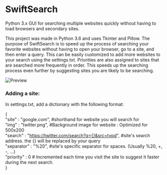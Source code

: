 # SwiftSearch
Python 3.x GUI for searching multiple websites quickly without having to load browsers and secondary sites.

This project was made in Python 3.6 and uses Tkinter and Pillow. The purpose of SwiftSearch is to speed up the process of searching your favorite websites without having to open your browser, go to a site, and then enter a query. This can be easily customized to add more websites to your search using the settings.txt. Priorities are also assigned to sites that are searched more frequently in order. This speeds up the searching process even further by suggesting sites you are likely to be searching.

![Preview](https://thumbs.gfycat.com/KaleidoscopicThickBassethound-size_restricted.gif)



### Adding a site:
In settings.txt, add a dictionary with the following format:  
  
{  
        "site" : "google.com", #shorthand for website you will search for  
        "img" : "twitter.png", #Background image for website : Optimized for 500x200  
        "search" : "https://twitter.com/search?q={}&src=typd", #site's search address. the {} will be replaced by your query  
        "separator" : "%20", #site's specific separator for spaces. (Usually %20, +, -, ...)  
        "priority" : 0 # Incremented each time you visit the site to suggest it faster during the next search.   
}  
